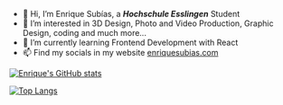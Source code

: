 - 👋 Hi, I’m Enrique Subías, a ***Hochschule Esslingen*** Student
- 👀 I’m interested in 3D Design, Photo and Video Production, Graphic Design, coding and much more...
- 🌱 I’m currently learning Frontend Development with React
- 📫 Find my socials in my website [enriquesubias.com](https://enriquesubias.com)

[
![Enrique's GitHub stats](https://github-readme-stats.vercel.app/api?username=enriquesubias&show_icons=true)
](https://github.com/EnriqueSubias)

[
![Top Langs](https://github-readme-stats.vercel.app/api/top-langs/?username=enriquesubias&layout=compact&langs_count=10)
](https://github.com/EnriqueSubias)
